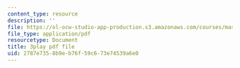 ```yaml
---
content_type: resource
description: ''
file: https://ol-ocw-studio-app-production.s3.amazonaws.com/courses/mas-s62-cryptocurrency-engineering-and-design-spring-2018/2787e7358b9eb76f59c673e74539a6e0_74_BKWR3n0k.pdf
file_type: application/pdf
resourcetype: Document
title: 3play pdf file
uid: 2787e735-8b9e-b76f-59c6-73e74539a6e0
---
```


